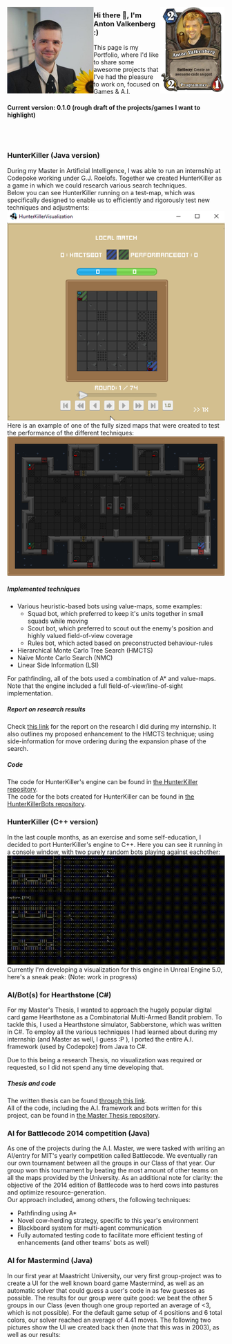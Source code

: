 <img align="left" height="200" width="200" src="/Media/Profile.png"></img>
<img align="right" height="200" width="150" src="/Media/Profile_1.png"></img>
### Hi there 👋, I'm Anton Valkenberg :)
This page is my Portfolio, where I'd like to share some awesome projects that I've had the pleasure to work on, focused on Games & A.I.

#### Current version: 0.1.0 (rough draft of the projects/games I want to highlight)
</br>
</br>

### HunterKiller (Java version)
During my Master in Artificial Intelligence, I was able to run an internship at Codepoke working under G.J. Roelofs. Together we created HunterKiller as a game in which we could research various search techniques.</br>
Below you can see HunterKiller running on a test-map, which was specifically designed to enable us to efficiently and rigorously test new techniques and adjustments:</br>
![HunterKiller running on a test-map](/Media/HK_run_testmap.gif)
</br>
Here is an example of one of the fully sized maps that were created to test the performance of the different techniques:
![An example of a full Map in HunterKiller](/Media/HK_Map_Example.png)

##### Implemented techniques
- Various heuristic-based bots using value-maps, some examples:
	- Squad bot, which preferred to keep it's units together in small squads while moving
	- Scout bot, which preferred to scout out the enemy's position and highly valued field-of-view coverage
	- Rules bot, which acted based on preconstructed behaviour-rules
- Hierarchical Monte Carlo Tree Search (HMCTS)
- Naïve Monte Carlo Search (NMC)
- Linear Side Information (LSI)

For pathfinding, all of the bots used a combination of A* and value-maps.
Note that the engine included a full field-of-view/line-of-sight implementation.

##### Report on research results
Check [this link](/Documents/Internship_report.pdf) for the report on the research I did during my internship.
It also outlines my proposed enhancement to the HMCTS technique; using side-information for move ordering during the expansion phase of the search.

##### Code
The code for HunterKiller's engine can be found in [the HunterKiller repository](https://github.com/antonvalkenberg/HunterKiller).
</br>
The code for the bots created for HunterKiller can be found in [the HunterKillerBots repository](https://github.com/antonvalkenberg/HunterKillerBots).
</br>

### HunterKiller (C++ version)
In the last couple months, as an exercise and some self-education, I decided to port HunterKiller's engine to C++.
Here you can see it running in a console window, with two purely random bots playing against eachother:
</br>
![C++ version of HunterKiller running in console window](/Media/HKCPP_run_randombots.gif)
</br>
Currently I'm developing a visualization for this engine in Unreal Engine 5.0, here's a sneak peak: (Note: work in progress)
</br>
<insert link to UE5 screenshot>
	
### AI/Bot(s) for Hearthstone (C#)
For my Master's Thesis, I wanted to approach the hugely popular digital card game Hearthstone as a Combinatorial Multi-Armed Bandit problem. To tackle this, I used a Hearthstone simulator, Sabberstone, which was written in C#. To employ all the various techniques I had learned about during my internship (and Master as well, I guess :P ), I ported the entire A.I. framework (used by Codepoke) from Java to C#.

Due to this being a research Thesis, no visualization was required or requested, so I did not spend any time developing that.

##### Thesis and code
The written thesis can be found [through this link](/Documents/Thesis.pdf).
</br>
All of the code, including the A.I. framework and bots written for this project, can be found in [the Master Thesis repository](https://github.com/antonvalkenberg/ThesisCodeHSCMAB).

### AI for Battlecode 2014 competition (Java)
As one of the projects during the A.I. Master, we were tasked with writing an AI/entry for MIT's yearly competition called Battlecode. We eventually ran our own tournament between all the groups in our Class of that year. Our group won this tournament by beating the most amount of other teams on all the maps provided by the University. As an additional note for clarity: the objective of the 2014 edition of Battlecode was to herd cows into pastures and optimize resource-generation.
</br>
Our approach included, among others, the following techniques:
- Pathfinding using A*
- Novel cow-herding strategy, specific to this year's environment
- Blackboard system for multi-agent communication
- Fully automated testing code to facilitate more efficient testing of enhancements (and other teams' bots as well)

### AI for Mastermind (Java)
In our first year at Maastricht University, our very first group-project was to create a UI for the well known board game Mastermind, as well as an automatic solver that could guess a user's code in as few guesses as possible. The results for our group were quite good: we beat the other 5 groups in our Class (even though one group reported an average of <3, which is not possible). For the default game setup of 4 positions and 6 total colors, our solver reached an average of 4.41 moves.
The following two pictures show the UI we created back then (note that this was in 2003), as well as our results:
